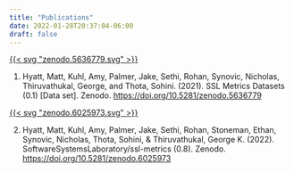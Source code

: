 ```yaml
---
title: "Publications"
date: 2022-01-28T20:37:04-06:00
draft: false
---
```


[{{< svg "zenodo.5636779.svg" >}}](https://doi.org/10.5281/zenodo.5636779)

1. Hyatt, Matt, Kuhl, Amy, Palmer, Jake, Sethi, Rohan, Synovic, Nicholas, Thiruvathukal, George, and Thota, Sohini. (2021). SSL Metrics Datasets (0.1) [Data set]. Zenodo. https://doi.org/10.5281/zenodo.5636779

[{{< svg "zenodo.6025973.svg" >}}](https://doi.org/10.5281/zenodo.6025973)

2. Hyatt, Matt, Kuhl, Amy, Palmer, Jake, Sethi, Rohan, Stoneman, Ethan, Synovic, Nicholas, Thota, Sohini, & Thiruvathukal, George K. (2022). SoftwareSystemsLaboratory/ssl-metrics (0.8). Zenodo. https://doi.org/10.5281/zenodo.6025973
